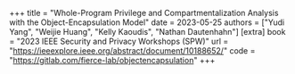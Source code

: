 +++
title = "Whole-Program Privilege and Compartmentalization Analysis with the Object-Encapsulation Model"
date = 2023-05-25
authors = ["Yudi Yang", "Weijie Huang", "Kelly Kaoudis", "Nathan Dautenhahn"]
[extra]
book = "2023 IEEE Security and Privacy Workshops (SPW)"
url = "https://ieeexplore.ieee.org/abstract/document/10188652/"
code = "https://gitlab.com/fierce-lab/objectencapsulation"
+++